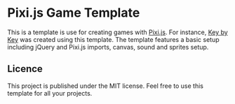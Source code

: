 # Pixi.js Game Template

This is a template is use for creating games with [Pixi.js](http://pixijs.com). For instance, [Key by Key](http://git.stoman.de/stefan/LudumDare28) was created using this template. The template features a basic setup including jQuery and Pixi.js imports, canvas, sound and sprites setup.

## Licence

This project is published under the MIT license. Feel free to use this template for all your projects.